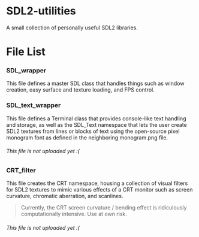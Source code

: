# SDL2-utilities
A small collection of personally useful SDL2 libraries.

# File List


### SDL_wrapper
This file defines a master SDL class that handles things such as window creation, easy surface and texture loading, and FPS control.

### SDL_text_wrapper
This file defines a Terminal class that provides console-like text handling and storage, as well as the SDL_Text namespace that lets the user create SDL2 textures from lines or blocks of text using the open-source pixel monogram font as defined in the neighboring monogram.png file.
###### This file is not uploaded yet :(

### CRT_filter
This file creates the CRT namespace, housing a collection of visual filters for SDL2 textures to mimic various effects of a CRT monitor such as screen curvature, chromatic aberration, and scanlines.
>Currently, the CRT screen curvature / bending effect is ridiculously computationally intensive. Use at own risk.
###### This file is not uploaded yet :(
